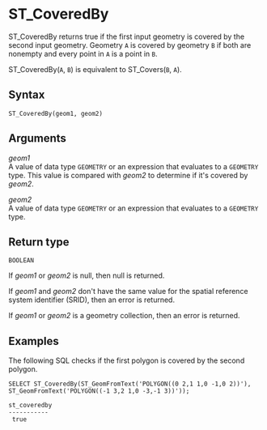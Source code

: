 # ST\_CoveredBy<a name="ST_CoveredBy-function"></a>

ST\_CoveredBy returns true if the first input geometry is covered by the second input geometry\. Geometry `A` is covered by geometry `B` if both are nonempty and every point in `A` is a point in `B`\. 

ST\_CoveredBy\(`A`, `B`\) is equivalent to ST\_Covers\(`B`, `A`\)\. 

## Syntax<a name="ST_CoveredBy-function-syntax"></a>

```
ST_CoveredBy(geom1, geom2)
```

## Arguments<a name="ST_CoveredBy-function-arguments"></a>

 *geom1*   
A value of data type `GEOMETRY` or an expression that evaluates to a `GEOMETRY` type\. This value is compared with *geom2* to determine if it's covered by *geom2*\. 

 *geom2*   
A value of data type `GEOMETRY` or an expression that evaluates to a `GEOMETRY` type\. 

## Return type<a name="ST_CoveredBy-function-return"></a>

`BOOLEAN`

If *geom1* or *geom2* is null, then null is returned\. 

If *geom1* and *geom2* don't have the same value for the spatial reference system identifier \(SRID\), then an error is returned\. 

If *geom1* or *geom2* is a geometry collection, then an error is returned\. 

## Examples<a name="ST_CoveredBy-function-examples"></a>

The following SQL checks if the first polygon is covered by the second polygon\. 

```
SELECT ST_CoveredBy(ST_GeomFromText('POLYGON((0 2,1 1,0 -1,0 2))'), ST_GeomFromText('POLYGON((-1 3,2 1,0 -3,-1 3))'));
```

```
st_coveredby
-----------
 true
```